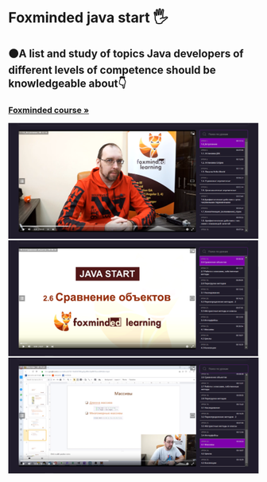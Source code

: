 <h1 align>Foxminded java start 🖐</h1>
<h2>🟠A list and study of topics Java developers of different levels of competence should be knowledgeable about👇</h2>
<h3><a href="https://coursehunter.net/course/kurs-java-start?lesson=1"><strong>Foxminded course »</strong></a></h3>
<img src="README images/0.png" alt="Logo">
<img src="README images/1.png" alt="Logo">
<img src="README images/2.png" alt="Logo">

